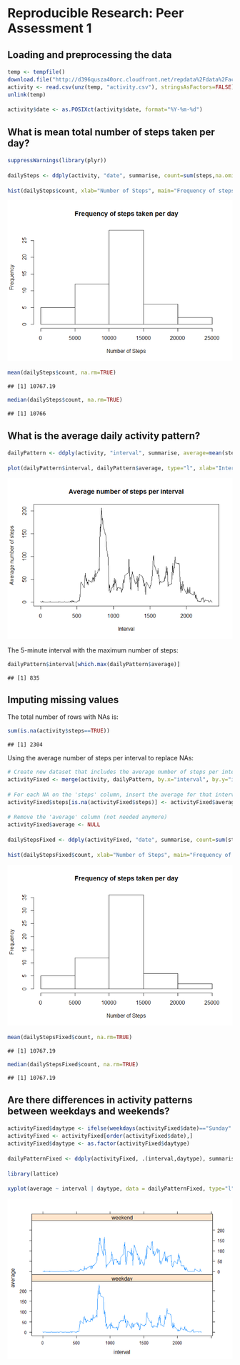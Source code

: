 # Reproducible Research: Peer Assessment 1


## Loading and preprocessing the data


```r
temp <- tempfile()
download.file("http://d396qusza40orc.cloudfront.net/repdata%2Fdata%2Factivity.zip",temp)
activity <- read.csv(unz(temp, "activity.csv"), stringsAsFactors=FALSE)
unlink(temp)

activity$date <- as.POSIXct(activity$date, format="%Y-%m-%d")
```


## What is mean total number of steps taken per day?


```r
suppressWarnings(library(plyr))

dailySteps <- ddply(activity, "date", summarise, count=sum(steps,na.omit=TRUE))

hist(dailySteps$count, xlab="Number of Steps", main="Frequency of steps taken per day")
```

![](PA1_template_files/figure-html/unnamed-chunk-2-1.png) 

```r
mean(dailySteps$count, na.rm=TRUE)
```

```
## [1] 10767.19
```

```r
median(dailySteps$count, na.rm=TRUE)
```

```
## [1] 10766
```

## What is the average daily activity pattern?


```r
dailyPattern <- ddply(activity, "interval", summarise, average=mean(steps,na.rm=TRUE))

plot(dailyPattern$interval, dailyPattern$average, type="l", xlab="Interval", ylab="Average number of steps", main="Average number of steps per interval")
```

![](PA1_template_files/figure-html/unnamed-chunk-3-1.png) 

The 5-minute interval with the maximum number of steps:  


```r
dailyPattern$interval[which.max(dailyPattern$average)]
```

```
## [1] 835
```


## Imputing missing values

The total number of rows with NAs is:  


```r
sum(is.na(activity$steps==TRUE))
```

```
## [1] 2304
```

Using the average number of steps per interval to replace NAs:  


```r
# Create new dataset that includes the average number of steps per interval
activityFixed <- merge(activity, dailyPattern, by.x="interval", by.y="interval")

# For each NA on the 'steps' column, insert the average for that interval (average column from the dailyPattern dataset)
activityFixed$steps[is.na(activityFixed$steps)] <- activityFixed$average[is.na(activityFixed$steps)]

# Remove the 'average' column (not needed anymore)
activityFixed$average <- NULL

dailyStepsFixed <- ddply(activityFixed, "date", summarise, count=sum(steps,na.omit=TRUE))

hist(dailyStepsFixed$count, xlab="Number of Steps", main="Frequency of steps taken per day")
```

![](PA1_template_files/figure-html/unnamed-chunk-6-1.png) 

```r
mean(dailyStepsFixed$count, na.rm=TRUE)
```

```
## [1] 10767.19
```

```r
median(dailyStepsFixed$count, na.rm=TRUE)
```

```
## [1] 10767.19
```

## Are there differences in activity patterns between weekdays and weekends?


```r
activityFixed$daytype <- ifelse(weekdays(activityFixed$date)=="Sunday" | weekdays(activityFixed$date)=="Saturday","weekend","weekday")
activityFixed <- activityFixed[order(activityFixed$date),]
activityFixed$daytype <- as.factor(activityFixed$daytype)

dailyPatternFixed <- ddply(activityFixed, .(interval,daytype), summarise, average=mean(steps,na.rm=TRUE))

library(lattice)

xyplot(average ~ interval | daytype, data = dailyPatternFixed, type="l", layout=c(1,2))
```

![](PA1_template_files/figure-html/unnamed-chunk-7-1.png) 
